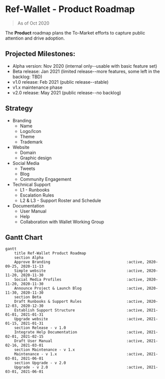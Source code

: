# Ref-Wallet - Product Roadmap

> As of Oct 2020

The **Product** roadmap plans the To-Market efforts to capture public attention and drive adoption.

## Projected Milestones:

 * Alpha version: Nov 2020 (internal only--usable with basic feature set)
 * Beta release: Jan 2021 (limited release--more features, some left in the backlog: TBD)
 * v1.0 release: Feb 2021 (public release--stable)
 * v1.x maintenance phase
 * v2.0 release: May 2021 (public release--no backlog)

## Strategy

 * Branding
     * Name
     * Logo/Icon
     * Theme
     * Trademark
 * Website
     * Domain
     * Graphic design
 * Social Media
     * Tweets
     * Blog
     * Community Engagement
 * Technical Support
     * L1 - Runbooks
     * Escalation Rules
     * L2 & L3 - Support Roster and Schedule
 * Documentation
     * User Manual
     * Help
     * Collaboration with Wallet Working Group

## Gantt Chart

```mermaid
gantt
    title Ref-Wallet Product Roadmap
    section Alpha
    Approve Branding                                  :active, 2020-09-25, 2020-11-13
    Simple website                                    :active, 2020-11-20, 2020-11-30
    Social Media Profiles                             :active, 2020-11-20, 2020-11-30
    Announce Project & Launch Blog                    :active, 2020-11-30, 2020-11-30
    section Beta
    Draft Runbooks & Support Rules                    :active, 2020-12-03, 2020-12-30
    Establish Support Structure                       :active, 2021-01-01, 2021-01-31
    Upgrade website                                   :active, 2021-01-15, 2021-01-31
    section Release - v 1.0
    Integrate Help Documentation                      :active, 2021-02-01, 2021-02-15
    Draft User Manual                                 :active, 2021-02-16, 2021-03-01
    section Maintenance - v 1.x
    Maintenance - v 1.x                               :active, 2021-03-01, 2021-06-01
    section Upgrade - v 2.0
    Upgrade - v 2.0                                   :active, 2021-03-01, 2021-06-01
```
